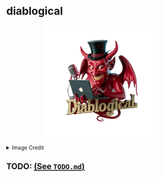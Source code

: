 # diablogical

<p align="center">
  <img src="./static/img/logo-transparent.png" width="300" alt="Diablogical Logo">
</p>

<details>
<summary>Image Credit</summary>
<br>
> Image generated on [ideogram.ai](https://ideogram.ai/) with the prompt "A striking 3D render of a mischievous demon, adorned with a wicked smile, a top hat, and possessing a laptop and a microphone. The demon's captivating pose represents the enthralling content of "Diablogical," which combines dark humor and sinister intrigue. The vibrant color palette skillfully blends dark and light hues, evoking a sense of playful humor and subtle menace. The overall design masterfully captures the essence of an irresistibly engaging and diabolically delightful blogging experience., 3d render"
</details>

## TODO: [(See `TODO.md`)](./TODO.md)

